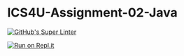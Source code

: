 # ICS4U-Assignment-02-Java

[![GitHub's Super Linter](https://github.com/jaeyoon-lee2/ICS4U-Assignment-02-Java/workflows/GitHub's%20Super%20Linter/badge.svg)](https://github.com/jaeyoon-lee2/ICS4U-Assignment-02-Java/actions)

[![Run on Repl.it](https://repl.it/badge/github/jaeyoon-lee2/ICS4U-Assignment-02-Java)](https://repl.it/github/jaeyoon-lee2/ICS4U-Assignment-02-Java)
